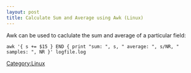 ```yaml
---
layout: post 
title: Calculate Sum and Average using Awk (Linux)
---
```


Awk can be used to caclulate the sum and average of a particular field:

    awk '{ s += $15 } END { print "sum: ", s, " average: ", s/NR, " samples: ", NR }' logfile.log

[Category:Linux](Category:Linux "wikilink")
